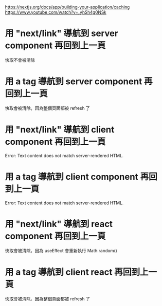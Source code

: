 https://nextjs.org/docs/app/building-your-application/caching
https://www.youtube.com/watch?v=_yhSh4g0NSk
# 用 "next/link" 導航到 server component 再回到上一頁
快取不會被清除
# 用 a tag 導航到 server component 再回到上一頁
快取會被清除，因為整個頁面都被 refresh 了
# 用 "next/link" 導航到 client component 再回到上一頁
Error: Text content does not match server-rendered HTML.
# 用 a tag 導航到 client component 再回到上一頁
Error: Text content does not match server-rendered HTML.
# 用 "next/link" 導航到 react component 再回到上一頁
快取會被清除，因為 useEffect 會重新執行 Math.random()
# 用 a tag 導航到 client react 再回到上一頁
快取會被清除，因為整個頁面都被 refresh 了